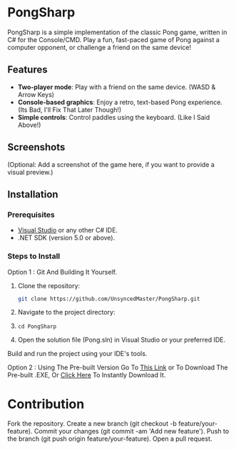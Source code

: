 # PongSharp

PongSharp is a simple implementation of the classic Pong game, written in C# for the Console/CMD. Play a fun, fast-paced game of Pong against a computer opponent, or challenge a friend on the same device!

## Features

- **Two-player mode**: Play with a friend on the same device. (WASD & Arrow Keys)
- **Console-based graphics**: Enjoy a retro, text-based Pong experience. (Its Bad, I'll Fix That Later Though!)
- **Simple controls**: Control paddles using the keyboard. (Like I Said Above!)

## Screenshots

(Optional: Add a screenshot of the game here, if you want to provide a visual preview.)

## Installation

### Prerequisites

- [Visual Studio](https://visualstudio.microsoft.com/) or any other C# IDE.
- .NET SDK (version 5.0 or above).

### Steps to Install

Option 1 : Git And Building It Yourself.
1. Clone the repository:

   ```bash
   git clone https://github.com/UnsyncedMaster/PongSharp.git
2. Navigate to the project directory:
3. ```cd PongSharp```
4. Open the solution file (Pong.sln) in Visual Studio or your preferred IDE.

Build and run the project using your IDE's tools.

Option 2 : Using The Pre-built Version
Go To [This Link](https://github.com/UnsyncedMaster/PongSharp/releases/tag/v0.01) or To Download The Pre-built .EXE, Or [Click Here](https://github.com/UnsyncedMaster/PongSharp/releases/download/v0.01/Pong.zip) To Instantly Download It.

# Contribution
Fork the repository.
Create a new branch (git checkout -b feature/your-feature).
Commit your changes (git commit -am 'Add new feature').
Push to the branch (git push origin feature/your-feature).
Open a pull request.
